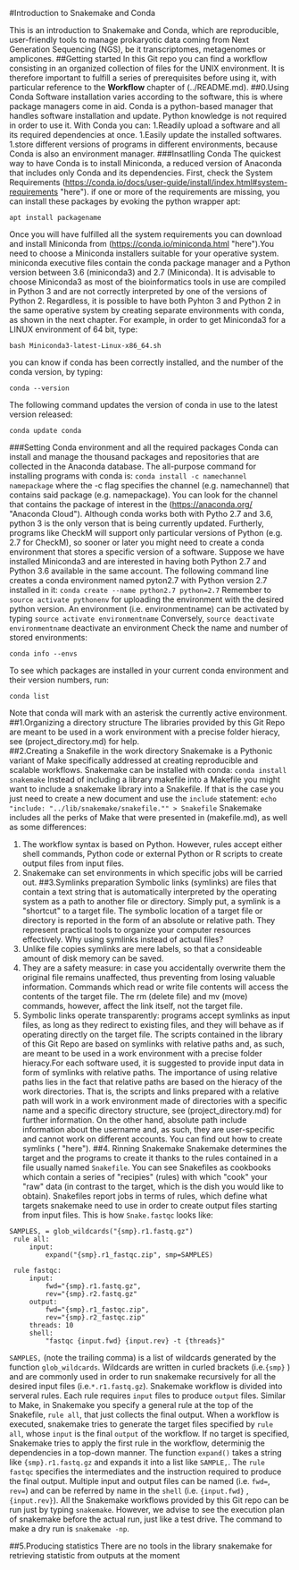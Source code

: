 #Introduction to Snakemake and Conda

This is an introduction to Snakemake and Conda, which are reproducible, user-friendly tools to
manage prokaryotic data coming from Next Generation Sequencing (NGS), be it transcriptomes, 
metagenomes or amplicones.
##Getting started
In this Git repo you can find a workflow consisting in an organized collection of files for the
UNIX environment. It is therefore important to fulfill a series of prerequisites 
before using it, with particular reference to the **Workflow** chapter of (../README.md). 
##0.Using Conda
Software installation varies according to the software, this is where package managers come in aid.
Conda is a python-based manager that handles software installation and update. Python
knowledge is not required in order to use it. With Conda you can:
1.Readily upload a software and all its required dependencies at once.
1.Easily update the installed softwares.
1.store different versions of programs in different environments, because Conda is also an
environment manager. 
###Insatlling Conda
The quickest way to have Conda is to install Miniconda, a reduced version of Anaconda that includes
only Conda and its dependencies. First, check the System Requirements (https://conda.io/docs/user-guide/install/index.html#system-requirements "here").
if one or more of the requirements are missing, you can install these packages by evoking the
python wrapper apt:
```
apt install packagename
```
Once you will have fulfilled all the system requirements you can download and install Miniconda
from (https://conda.io/miniconda.html "here").You need to choose a Miniconda installers suitable
for your operative system.
miniconda executive files contain the conda package manager and a Python version between 3.6
(miniconda3) and 2.7 (Miniconda). It is advisable to choose Miniconda3 as most of the bioinformatics
tools in use are compiled in Python 3 and are not correctly interpreted by one of the versions of
Python 2. Regardless, it is possible to have both Pyhton 3 and Python 2 in the same operative system
by creating separate environments with conda, as shown in the next chapter.
For example, in order to get Miniconda3 for a LINUX environment of 64 bit, type:
```
bash Miniconda3-latest-Linux-x86_64.sh
```
you can know if conda has been correctly installed, and the number of the conda version, by typing: 
```
conda --version
```
The following command updates the version of conda in use to the latest version released:
```
conda update conda 
``` 
###Setting Conda environment and all the required packages
Conda can install and manage the thousand packages and repositories that are collected in the
Anaconda database. The all-purpose command for installing programs with conda is:
``` conda install -c namechannel namepackage ```
where the -c flag specifies the channel (e.g. namechannel) that contains said package
(e.g. namepackage). You can look for the channel that contains the package of interest in the
(https://anaconda.org/ "Anaconda Cloud").
Although conda works both with Pytho 2.7 and 3.6, python 3 is the only verson
that is being currently updated. Furtherly, programs like CheckM will support only particular
versions of Python (e.g. 2.7 for CheckM), so sooner or later you might need to create a conda
environment that stores a specific version of a software.
Suppose we have installed Miniconda3 and are interested in having both Python 2.7 and Python 3.6
available in the same account. The following command line creates a conda environment named pyton2.7
with Python version 2.7 installed in it:
```conda create --name python2.7 python=2.7```
Remember to ```source activate pythonenv``` for uploading the environment with the desired python
version.
An environment (i.e. environmentname) can be activated by typing ```source activate environmentname```
Conversely, ```source deactivate environmentname``` deactivate an environment
Check the name and number of stored environments:

```
conda info --envs
```
To see which packages are installed in your current conda environment and their version numbers, run:
```
conda list
```
Note that conda will mark with an asterisk the currently active environment.
##1.Organizing a directory structure
The libraries provided by this Git Repo are meant to be used in a work environment with a precise 
folder hieracy, see (project_directory.md) for help.  
##2.Creating a Snakefile in the work directory
Snakemake is a Pythonic variant of Make specifically addressed at creating reproducible and scalable
workflows. Snakemake can be installed with conda:
```conda install snakemake```
Instead of including a library makefile into a Makefile you might want to include a snakemake
library into a Snakefile. If that is the case you just need to create a new document and use the 
```include``` statement:
```echo "include: "../lib/snakemake/snakefile."" > Snakefile``` 
Snakemake includes all the perks of Make that were presented in (makefile.md), as well as some
differences: 
1. The workflow syntax is based on Python. However, rules accept either shell commands, Python
code or external Python or R scripts to create output files from input files.
1. Snakemake can set environments in which specific jobs will be carried out.
##3.Symlinks preparation
Symbolic links (symlinks) are files that contain a text string that is automatically interpreted by
the operating system as a path to another file or directory. Simply put, a symlink is a "shortcut"
to a target file. The symbolic location of a target file or directory is reported in the form of
an absolute or relative path. They represent practical tools to organize your computer resources
effectively. Why using symlinks instead of actual files?
1. Unlike file copies symlinks are mere labels, so that a consideable amount of disk memory can be saved.
1. They are a safety measure: in case you accidentally overwrite them the original file remains
unaffected, thus preventing from losing valuable information. Commands which read or write file
contents will access the contents of the target file. The rm (delete file) and mv (move) commands,
however, affect the link itself, not the target file. 
1. Symbolic links operate transparently: programs accept symlinks as input files, as long as they
redirect to existing files, and they will behave as if operating directly on the target file.
The scripts contained in the library of this Git Repo are based on symlinks with relative paths
and, as such, are meant to be used in a work environment with a precise folder hieracy.For each
software used, it is suggested to provide input data in form of symlinks with relative
paths. The importance of using relative paths lies in the fact that relative paths are based on
the hieracy of the work directories. That is, the scripts and links prepared with a relative path
will work in a work environment made of directories with a specific name and a specific directory
structure, see (project_directory.md) for further information. On the other hand, absolute path
include information about the username and, as such, they are user-specific and cannot work on
different accounts.
You can find out how to create symlinks ( "here").
##4. Rinning Snakemake
Snakemake determines the target and the programs to create it thanks to the rules contained
in a file usually named ```Snakefile```. You can see Snakefiles as cookbooks which contain
a series of "recipies" (rules) with which "cook" your "raw" data (in contrast to the target, which
is the dish you would like to obtain). Snakefiles report jobs in terms of rules, which define what
targets snakemake need to use in order to create output files starting from input files.
This is how ```Snake.fastqc``` looks like:
```
SAMPLES, = glob_wildcards("{smp}.r1.fastq.gz")
 rule all:
     input:
         expand("{smp}.r1_fastqc.zip", smp=SAMPLES)

 rule fastqc:
     input:
         fwd="{smp}.r1.fastq.gz",
         rev="{smp}.r2.fastq.gz"
     output:
         fwd="{smp}.r1_fastqc.zip",
         rev="{smp}.r2_fastqc.zip"
     threads: 10
     shell:
         "fastqc {input.fwd} {input.rev} -t {threads}"
```

```SAMPLES,``` (note the trailing comma) is a list of wildcards generated by the function ```glob_wildcards```.
Wildcards are written in curled brackets (i.e.```{smp}``` ) and are commonly used in order to run
snakemake recursively for all the desired input files (i.e.```*.r1.fastq.gz```). 
Snakemake workflow is divided into serveral rules. Each rule requires ```input``` files to produce
```output``` files. Similar to Make, in Snakemake you specify a general rule at the top of the Snakefile,
 ```rule all```, that just collects the final output. When a workflow is executed, snakemake tries to generate
the target files specified by ```rule all```, whose ```input``` is the final ```output``` of the workflow.
If no target is specified, Snakemake tries to apply the first rule in the workflow, determinig the
dependencies in a top-down manner. The function ```expand()``` takes a string like ```{smp}.r1.fastq.gz``` and
expands it into a list like ```SAMPLE,```. The ```rule fastqc``` specifies the intermediates and the instruction 
required to produce the final output. Multiple input and output files can be named (i.e. ```fwd=```, ```rev=```)
and can be referred by name in the ```shell``` (i.e. ```{input.fwd}``` , ```{input.rev}```).
All the Snakemake workflows provided by this Git repo can be run just by typing ```snakemake```.
However, we advise to see the execution plan of snakemake before the actual run, just like a test 
drive. The command to make a dry run is ```snakemake -np```.

##5.Producing statistics
There are no tools in the library snakemake for retrieving statistic from outputs at the moment
